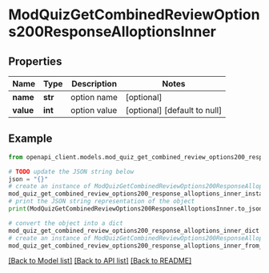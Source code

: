 # ModQuizGetCombinedReviewOptions200ResponseAlloptionsInner


## Properties

Name | Type | Description | Notes
------------ | ------------- | ------------- | -------------
**name** | **str** | option name | [optional] 
**value** | **int** | option value | [optional] [default to null]

## Example

```python
from openapi_client.models.mod_quiz_get_combined_review_options200_response_alloptions_inner import ModQuizGetCombinedReviewOptions200ResponseAlloptionsInner

# TODO update the JSON string below
json = "{}"
# create an instance of ModQuizGetCombinedReviewOptions200ResponseAlloptionsInner from a JSON string
mod_quiz_get_combined_review_options200_response_alloptions_inner_instance = ModQuizGetCombinedReviewOptions200ResponseAlloptionsInner.from_json(json)
# print the JSON string representation of the object
print(ModQuizGetCombinedReviewOptions200ResponseAlloptionsInner.to_json())

# convert the object into a dict
mod_quiz_get_combined_review_options200_response_alloptions_inner_dict = mod_quiz_get_combined_review_options200_response_alloptions_inner_instance.to_dict()
# create an instance of ModQuizGetCombinedReviewOptions200ResponseAlloptionsInner from a dict
mod_quiz_get_combined_review_options200_response_alloptions_inner_from_dict = ModQuizGetCombinedReviewOptions200ResponseAlloptionsInner.from_dict(mod_quiz_get_combined_review_options200_response_alloptions_inner_dict)
```
[[Back to Model list]](../README.md#documentation-for-models) [[Back to API list]](../README.md#documentation-for-api-endpoints) [[Back to README]](../README.md)


